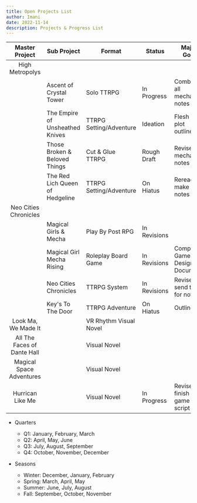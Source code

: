 ```yaml
---
title: Open Projects List
author: Imani
date: 2022-11-14
description: Projects & Progress List
---
```


|       Master Project        | Sub Project                     | Format                  | Status       | Major Goal                    | Goal Date     |
|:---------------------------:|---------------------------------|-------------------------|--------------|-------------------------------|---------------|
|       High Metropolys       |                                 |                         |              |                               |               |
|                             | Ascent of Crystal Tower         | Solo TTRPG              | In Progress  | Combine all mechanics notes   | December 2022 |
|                             | The Empire of Unsheathed Knives | TTRPG Setting/Adventure | Ideation     | Flesh out plot outline        | Q3 2023       |
|                             | Those Broken & Beloved Things   | Cut & Glue TTRPG        | Rough Draft  | Revise mechanics notes        | 2023          |
|                             | The Red Lich Queen of Hedgeline | TTRPG Setting/Adventure | On Hiatus    | Reread & make notes           | 2023          |
|    Neo Cities Chronicles    |                                 |                         |              |                               |               |
|                             | Magical Girls & Mecha           | Play By Post RPG        | In Revisions |                               |               |
|                             | Magical Girl Mecha Rising       | Roleplay Board Game     | In Revisions | Complete Game Design Document | November 2022 |
|                             | Neo Cities Chronicles           | TTRPG System            | In Revisions | Revise & send to CJ for notes |               |
|                             | Key's To The Door               | TTRPG Adventure         | On Hiatus    | Outline                       |               |
|     Look Ma, We Made It     |                                 | VR Rhythm Visual Novel  |              |                               |               |
| All The Faces of Dante Hall |                                 | Visual Novel            |              |                               |               |
|  Magical Space Adventures   |                                 | Visual Novel            |              |                               |               |
|      Hurrican Like Me       |                                 | Visual Novel            | In Progress  | Revise & finish game script   |               |

- Quarters
  - Q1: January, February, March
  - Q2: April, May, June
  - Q3: July, August, September
  - Q4: October, November, December

- Seasons
  - Winter: December, January, February
  - Spring: March, April, May
  - Summer: June, July, August
  - Fall: September, October, November
